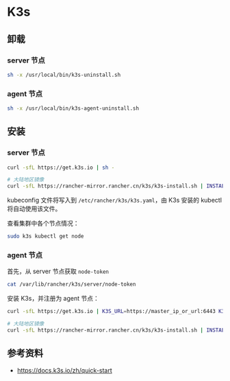 # K3s

## 卸载

### server 节点

```bash
sh -x /usr/local/bin/k3s-uninstall.sh
```

### agent 节点

```bash
sh -x /usr/local/bin/k3s-agent-uninstall.sh
```

## 安装

### server 节点

```bash
curl -sfL https://get.k3s.io | sh -

# 大陆地区镜像
curl -sfL https://rancher-mirror.rancher.cn/k3s/k3s-install.sh | INSTALL_K3S_MIRROR=cn sh -
```

kubeconfig 文件将写入到 `/etc/rancher/k3s/k3s.yaml`，由 K3s 安装的 kubectl 将自动使用该文件。

查看集群中各个节点情况：

```bash
sudo k3s kubectl get node
```

### agent 节点

首先，从 server 节点获取 `node-token`

```bash
cat /var/lib/rancher/k3s/server/node-token
```

安装 K3s，并注册为 agent 节点：

```bash
curl -sfL https://get.k3s.io | K3S_URL=https://master_ip_or_url:6443 K3S_TOKEN=your_node_token sh -

# 大陆地区镜像
curl -sfL https://rancher-mirror.rancher.cn/k3s/k3s-install.sh | INSTALL_K3S_MIRROR=cn K3S_URL=https://master_ip_or_url:6443 K3S_TOKEN=your_node_token sh -
```

## 参考资料

- https://docs.k3s.io/zh/quick-start

